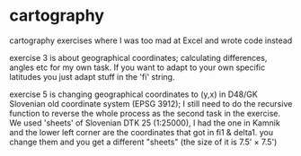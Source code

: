 # cartography
cartography exercises where I was too mad at Excel and wrote code instead

exercise 3 is about geographical coordinates; calculating differences, angles etc for my own task. If you want to adapt to your own specific latitudes you just adapt stuff in the 'fi' string.

exercise 5 is changing geographical coordinates to (y,x) in D48/GK Slovenian old coordinate system (EPSG 3912); I still need to do the recursive function to reverse the whole process as the second task in the exercise. 
We used 'sheets' of Slovenian DTK 25 (1:25000), I had the one in Kamnik and the lower left corner are the coordinates that got in fi1 & delta1. you change them and you get a different "sheets" (the size of it is 7.5' × 7.5')
